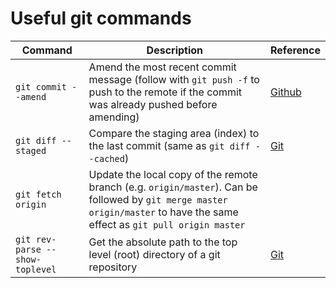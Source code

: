 # Useful git commands
| Command | Description | Reference |
| ------- | ----------- | --------- |
| `git commit --amend` | Amend the most recent commit message (follow with `git push -f` to push to the remote if the commit was already pushed before amending) | [Github](https://help.github.com/articles/changing-a-commit-message/#commit-has-not-been-pushed-online) |
| `git diff --staged` | Compare the staging area (index) to the last commit (same as `git diff --cached`) | [Git](https://git-scm.com/docs/git-diff) |
| `git fetch origin` | Update the local copy of the remote branch (e.g. `origin/master`). Can be followed by `git merge master origin/master` to have the same effect as `git pull origin master` |
| `git rev-parse --show-toplevel` | Get the absolute path to the top level (root) directory of a git repository | [Git](https://git-scm.com/docs/git-rev-parse)